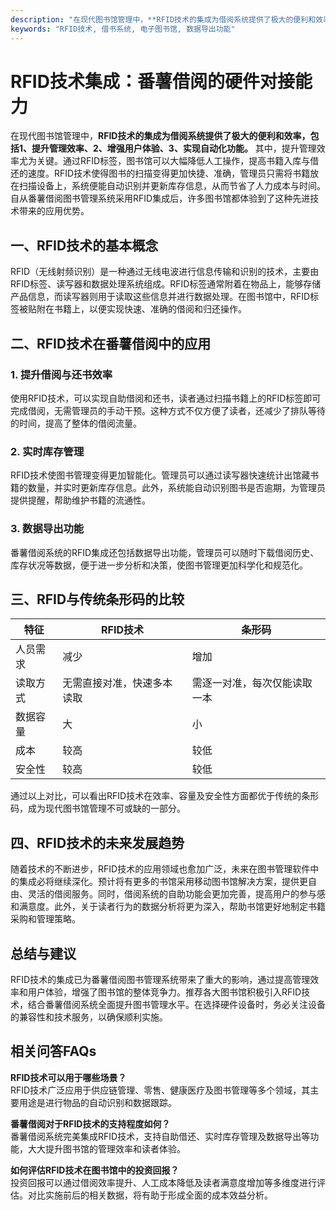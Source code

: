 ```yaml
---
description: "在现代图书馆管理中，**RFID技术的集成为借阅系统提供了极大的便利和效率，包括1、提升管理效率、2、增强用户体验、3、实现自动化功能。** 其中，提升管理效率尤为关键。通过RFID标签，图书馆可以大幅降低人工操作，提高书籍入库与借还的速度。RFID技术使得图书的扫描变得更加快捷、准确，管理员只需将书籍放在扫描设备上，系统便能自动识别并更新库存信息，从而节省了人力成本与时间。自从番薯借阅图书管理系统采用RFID集成后，许多图书馆都体验到了这种先进技术带来的应用优势。"
keywords: "RFID技术, 借书系统, 电子图书馆, 数据导出功能"
---
```

# RFID技术集成：番薯借阅的硬件对接能力

在现代图书馆管理中，**RFID技术的集成为借阅系统提供了极大的便利和效率，包括1、提升管理效率、2、增强用户体验、3、实现自动化功能。** 其中，提升管理效率尤为关键。通过RFID标签，图书馆可以大幅降低人工操作，提高书籍入库与借还的速度。RFID技术使得图书的扫描变得更加快捷、准确，管理员只需将书籍放在扫描设备上，系统便能自动识别并更新库存信息，从而节省了人力成本与时间。自从番薯借阅图书管理系统采用RFID集成后，许多图书馆都体验到了这种先进技术带来的应用优势。

## **一、RFID技术的基本概念**

RFID（无线射频识别）是一种通过无线电波进行信息传输和识别的技术，主要由RFID标签、读写器和数据处理系统组成。RFID标签通常附着在物品上，能够存储产品信息，而读写器则用于读取这些信息并进行数据处理。在图书馆中，RFID标签被贴附在书籍上，以便实现快速、准确的借阅和归还操作。

## **二、RFID技术在番薯借阅中的应用**

### **1. 提升借阅与还书效率**
使用RFID技术，可以实现自助借阅和还书，读者通过扫描书籍上的RFID标签即可完成借阅，无需管理员的手动干预。这种方式不仅方便了读者，还减少了排队等待的时间，提高了整体的借阅流量。

### **2. 实时库存管理**
RFID技术使图书管理变得更加智能化。管理员可以通过读写器快速统计出馆藏书籍的数量，并实时更新库存信息。此外，系统能自动识别图书是否逾期，为管理员提供提醒，帮助维护书籍的流通性。

### **3. 数据导出功能**
番薯借阅系统的RFID集成还包括数据导出功能，管理员可以随时下载借阅历史、库存状况等数据，便于进一步分析和决策，使图书管理更加科学化和规范化。

## **三、RFID与传统条形码的比较**

| 特征        | RFID技术                     | 条形码                       |
|-------------|------------------------------|------------------------------|
| 人员需求    | 减少                          | 增加                         |
| 读取方式    | 无需直接对准，快速多本读取 | 需逐一对准，每次仅能读取一本 |
| 数据容量    | 大                           | 小                           |
| 成本        | 较高                         | 较低                         |
| 安全性      | 较高                         | 较低                         |

通过以上对比，可以看出RFID技术在效率、容量及安全性方面都优于传统的条形码，成为现代图书馆管理不可或缺的一部分。

## **四、RFID技术的未来发展趋势**

随着技术的不断进步，RFID技术的应用领域也愈加广泛，未来在图书管理软件中的集成必将继续深化。预计将有更多的书馆采用移动图书馆解决方案，提供更自由、灵活的借阅服务。同时，借阅系统的自助功能会更加完善，提高用户的参与感和满意度。此外，关于读者行为的数据分析将更为深入，帮助书馆更好地制定书籍采购和管理策略。

## **总结与建议**

RFID技术的集成已为番薯借阅图书管理系统带来了重大的影响，通过提高管理效率和用户体验，增强了图书馆的整体竞争力。推荐各大图书馆积极引入RFID技术，结合番薯借阅系统全面提升图书管理水平。在选择硬件设备时，务必关注设备的兼容性和技术服务，以确保顺利实施。

## **相关问答FAQs**

**RFID技术可以用于哪些场景？**  
RFID技术广泛应用于供应链管理、零售、健康医疗及图书管理等多个领域，其主要用途是进行物品的自动识别和数据跟踪。

**番薯借阅对于RFID技术的支持程度如何？**  
番薯借阅系统完美集成RFID技术，支持自助借还、实时库存管理及数据导出等功能，大大提升图书馆的管理效率和读者体验。

**如何评估RFID技术在图书馆中的投资回报？**  
投资回报可以通过借阅效率提升、人工成本降低及读者满意度增加等多维度进行评估。对比实施前后的相关数据，将有助于形成全面的成本效益分析。
